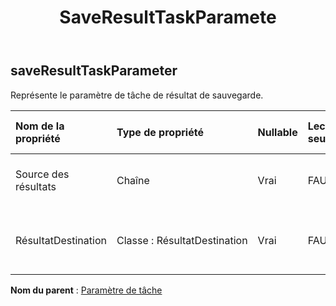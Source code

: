 ﻿---
title: SaveResultTaskParamete
second_title: Aspose.Cells Cloud Documen
type: docs
url: /fr/specification/model/saveresulttaskparameter/
description: "Aspose.Cells Spécification du modèle cloud : SaveResultTaskParameter. Gérez sans effort Excel et d'autres feuilles de calcul avec des fonctionnalités telles que l'ouverture, la génération, l'édition, le fractionnement, la fusion, la comparaison et la conversion."
kwords: Excel, Office, feuille de calcul, Cloud REST API, SaveResultTaskParameter
weight: 50
---
## **saveResultTaskParameter**

 Représente le paramètre de tâche de résultat de sauvegarde.

| Nom de la propriété| Type de propriété| Nullable| Lecture seulement| Valeur par défaut| Description|
|:- |:- |:- |:- |:- |:- |
| Source des résultats| Chaîne| Vrai| FAUX||Représente la source de données de résultat.|
| RésultatDestination| Classe : RésultatDestination| Vrai| FAUX|| Représente les données de destination du résultat.|

**Nom du parent** : [Paramètre de tâche](/specification/model/taskparameter)

